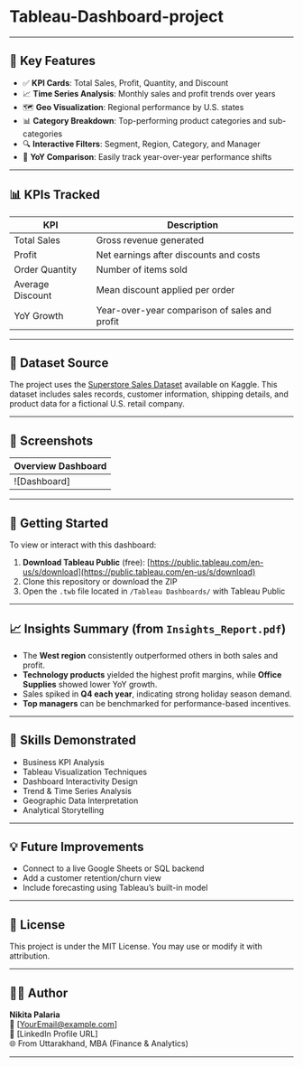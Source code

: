 # Tableau-Dashboard-project

---

## 📌 Key Features

- ✅ **KPI Cards**: Total Sales, Profit, Quantity, and Discount
- 📈 **Time Series Analysis**: Monthly sales and profit trends over years
- 🗺️ **Geo Visualization**: Regional performance by U.S. states
- 📊 **Category Breakdown**: Top-performing product categories and sub-categories
- 🔍 **Interactive Filters**: Segment, Region, Category, and Manager
- 🧭 **YoY Comparison**: Easily track year-over-year performance shifts

---

## 📊 KPIs Tracked

| KPI               | Description                                                |
|------------------|------------------------------------------------------------|
| Total Sales       | Gross revenue generated                                   |
| Profit            | Net earnings after discounts and costs                    |
| Order Quantity    | Number of items sold                                      |
| Average Discount  | Mean discount applied per order                           |
| YoY Growth        | Year-over-year comparison of sales and profit             |

---

## 📂 Dataset Source

The project uses the [Superstore Sales Dataset](https://www.kaggle.com/datasets/vivek468/superstore-dataset-final) available on Kaggle. This dataset includes sales records, customer information, shipping details, and product data for a fictional U.S. retail company.

---

## 📸 Screenshots

| Overview Dashboard | 
|--------------------|
| ![Dashboard] | https://github.com/N-09-palaria/Tableau-Dashboard-project/blob/3b19a9f88acb406228cdd3dfc1f7d600b1d05f72/Sales%20Dashboard%20overview.PNG

---

## 🚀 Getting Started

To view or interact with this dashboard:

1. **Download Tableau Public** (free): [https://public.tableau.com/en-us/s/download](https://public.tableau.com/en-us/s/download)
2. Clone this repository or download the ZIP
3. Open the `.twb` file located in `/Tableau Dashboards/` with Tableau Public

---

## 📈 Insights Summary (from `Insights_Report.pdf`)

- The **West region** consistently outperformed others in both sales and profit.
- **Technology products** yielded the highest profit margins, while **Office Supplies** showed lower YoY growth.
- Sales spiked in **Q4 each year**, indicating strong holiday season demand.
- **Top managers** can be benchmarked for performance-based incentives.

---

## 🧠 Skills Demonstrated

- Business KPI Analysis  
- Tableau Visualization Techniques  
- Dashboard Interactivity Design  
- Trend & Time Series Analysis  
- Geographic Data Interpretation  
- Analytical Storytelling

---

## 💡 Future Improvements

- Connect to a live Google Sheets or SQL backend
- Add a customer retention/churn view
- Include forecasting using Tableau’s built-in model

---

## 📄 License

This project is under the MIT License. You may use or modify it with attribution.

---

## 🙋‍♀️ Author

**Nikita Palaria**  
📧 [YourEmail@example.com]  
🔗 [LinkedIn Profile URL]  
🌐 From Uttarakhand, MBA (Finance & Analytics)

---




